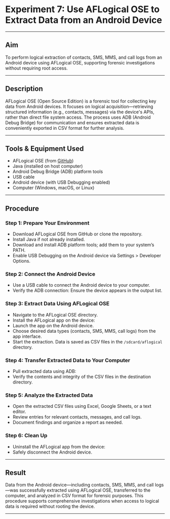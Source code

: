 # Experiment 7: Use AFLogical OSE to Extract Data from an Android Device

---

## Aim

To perform logical extraction of contacts, SMS, MMS, and call logs from an Android device using AFLogical OSE, supporting forensic investigations without requiring root access.

---

## Description

AFLogical OSE (Open Source Edition) is a forensic tool for collecting key data from Android devices. It focuses on logical acquisition—retrieving structured information (e.g., contacts, messages) via the device's APIs, rather than direct file system access. The process uses ADB (Android Debug Bridge) for communication and ensures extracted data is conveniently exported in CSV format for further analysis.

---

## Tools & Equipment Used

- AFLogical OSE (from [GitHub](https://github.com/den4uk/AFLogical-OSE))
- Java (installed on host computer)
- Android Debug Bridge (ADB) platform tools
- USB cable
- Android device (with USB Debugging enabled)
- Computer (Windows, macOS, or Linux)

---

## Procedure

### Step 1: Prepare Your Environment

- Download AFLogical OSE from GitHub or clone the repository.
- Install Java if not already installed.
- Download and install ADB platform tools; add them to your system’s PATH.
- Enable USB Debugging on the Android device via Settings > Developer Options.

### Step 2: Connect the Android Device

- Use a USB cable to connect the Android device to your computer.
- Verify the ADB connection:
Ensure the device appears in the output list.

### Step 3: Extract Data Using AFLogical OSE

- Navigate to the AFLogical OSE directory.
- Install the AFLogical app on the device:
- Launch the app on the Android device.
- Choose desired data types (contacts, SMS, MMS, call logs) from the app interface.
- Start the extraction. Data is saved as CSV files in the `/sdcard/aflogical` directory.

### Step 4: Transfer Extracted Data to Your Computer

- Pull extracted data using ADB:
- Verify the contents and integrity of the CSV files in the destination directory.

### Step 5: Analyze the Extracted Data

- Open the extracted CSV files using Excel, Google Sheets, or a text editor.
- Review entries for relevant contacts, messages, and call logs.
- Document findings and organize a report as needed.

### Step 6: Clean Up

- Uninstall the AFLogical app from the device:
- Safely disconnect the Android device.

---

## Result

Data from the Android device—including contacts, SMS, MMS, and call logs—was successfully extracted using AFLogical OSE, transferred to the computer, and analyzed in CSV format for forensic purposes. This procedure supports comprehensive investigations when access to logical data is required without rooting the device.

---
